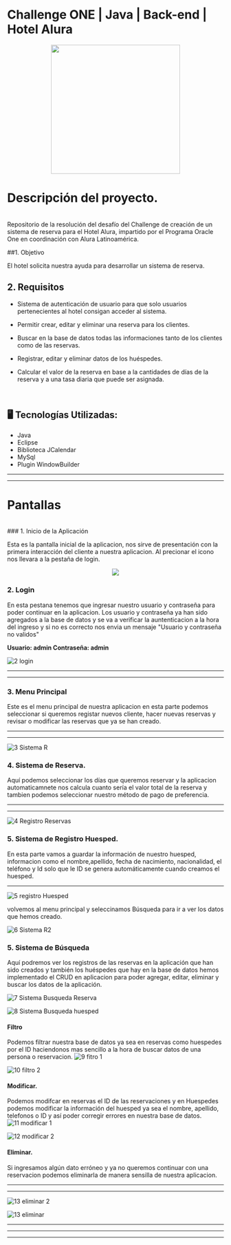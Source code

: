 # Challenge ONE | Java | Back-end | Hotel Alura

<p align="center" >
     <img width="300" heigth="300" src="https://user-images.githubusercontent.com/91544872/189419040-c093db78-c970-4960-8aca-ffcc11f7ffaf.png">
</p>

# Descripción del proyecto.
</br>
Repositorio de la resolución del desafío del Challenge de creación de un sistema de reserva para el Hotel Alura, impartido por el Programa Oracle One en coordinación con Alura Latinoamérica.


##1.  Objetivo

El hotel solicita nuestra ayuda para desarrollar un sistema de reserva.

## 2. Requisitos 

- Sistema de autenticación de usuario para que solo usuarios pertenecientes al hotel consigan acceder al sistema.

- Permitir crear, editar y eliminar una reserva para los clientes.

- Buscar en la base de datos todas las informaciones tanto de los clientes como de las reservas.

- Registrar, editar y eliminar datos de los huéspedes.

- Calcular el valor de la reserva en base a la cantidades de días de la reserva y a una tasa diaria que puede ser asignada.

</br>

## 🖥️ Tecnologías Utilizadas:

- Java
- Eclipse
- Biblioteca JCalendar
- MySql
- Plugin WindowBuilder </br>

---

---

# Pantallas
</br>
### 1.  Inicio de la Aplicación

Esta es la pantalla inicial de la aplicacion, nos sirve de presentación con la primera interacción del cliente a nuestra aplicacion. Al precionar el icono nos llevara a la pestaña  de login.

<p align="center" >
     <img src="https://github.com/Jose-Ch1/HotelAluraChallenge/assets/123495174/486e0c58-a7dd-4d77-b564-f972e4d900d7">
</p>


### 2. Login 

En esta pestana tenemos que ingresar nuestro usuario y contraseña para poder continuar en la aplicacion. Los usuario y contraseña ya han sido agregados a la base de datos y se va a verificar la auntenticacion a la hora del ingreso y si no es correcto nos envia un mensaje "Usuario y contraseña no validos" 

**Usuario: admin
Contraseña: admin**

![2  login](https://github.com/Jose-Ch1/HotelAluraChallenge/assets/123495174/eb57e332-bfdb-4c18-9817-dfda72f6c6a1)

------------


------------


### 3. Menu Principal

Este es el menu principal de nuestra aplicacion en esta parte podemos seleccionar si queremos registar nuevos cliente, hacer nuevas reservas y revisar o modificar las reservas que ya se han creado.
</br >

------------


------------


![3  Sistema R](https://github.com/Jose-Ch1/HotelAluraChallenge/assets/123495174/f7f0b4a6-7e12-471e-ae02-1a80e7e5d5a3)

### 4. Sistema de Reserva.

Aquí podemos seleccionar los días que queremos reservar y la aplicacion automaticamnete nos calcula cuanto sería el valor total de la reserva y tambien podemos seleccionar nuestro método de pago de preferencia.

------------


------------

![4  Registro Reservas](https://github.com/Jose-Ch1/HotelAluraChallenge/assets/123495174/62d025e7-9f34-4dec-b828-0ce30418f958)
### 5. Sistema de Registro Huesped.

En esta parte vamos a guardar la información de nuestro huesped, informacion como el nombre,apellido, fecha de nacimiento, nacionalidad, el teléfono y Id solo que le ID se genera automáticamente cuando creamos el huesped.


------------

![5  registro Huesped](https://github.com/Jose-Ch1/HotelAluraChallenge/assets/123495174/57ec8fe1-475f-4795-a35a-132c7ff30f9f)

volvemos al menu principal y seleccinamos Búsqueda para ir a ver los datos que hemos creado.

![6  Sistema R2](https://github.com/Jose-Ch1/HotelAluraChallenge/assets/123495174/7354eed8-4cd2-4df2-88b2-b7e28c5a7a17)
### 5. Sistema de Búsqueda 

Aquí podremos ver los registros de las reservas en la aplicación que han sido creados y también los huéspedes que hay en la base de datos hemos implementado el CRUD en aplicacion para poder agregar, editar, eliminar y buscar los datos de la aplicación. 

![7  Sistema Busqueda Reserva](https://github.com/Jose-Ch1/HotelAluraChallenge/assets/123495174/ca315e5a-467c-4052-9338-a0d5c86c8921)


![8  Sistema Busqueda huesped](https://github.com/Jose-Ch1/HotelAluraChallenge/assets/123495174/1a734778-0d88-4815-a675-ae2090700835)
#### Filtro

Podemos filtrar nuestra base de datos ya sea en reservas como huespedes por el ID haciendonos mas sencillo a la hora de buscar datos de una persona o reservacion.
![9  fitro 1](https://github.com/Jose-Ch1/HotelAluraChallenge/assets/123495174/5ab7ba5f-f412-4ee1-826e-5aa688d17e63)

![10  filtro 2](https://github.com/Jose-Ch1/HotelAluraChallenge/assets/123495174/10ff9c8e-5444-4cf8-878a-813a75e14bd5)
#### Modificar.

Podemos modifcar en reservas el ID de las reservaciones y en Huespedes podemos modificar la información del huesped ya sea el nombre, apellido, telefonos o ID y así poder corregir errores en nuestra base de datos.
![11  modificar 1](https://github.com/Jose-Ch1/HotelAluraChallenge/assets/123495174/78bab85d-4523-4f52-a866-e42965b25ef7)

![12  modificar 2](https://github.com/Jose-Ch1/HotelAluraChallenge/assets/123495174/68aa5ef4-65a8-43aa-ab8f-ba85f7ff2237)

#### Eliminar.

Si ingresamos algún dato erróneo y ya no queremos continuar con una reservacion podemos eliminarla de manera sensilla de nuestra aplicacion.

------------


------------


![13  eliminar 2](https://github.com/Jose-Ch1/HotelAluraChallenge/assets/123495174/e2370422-ac31-4084-8e87-8a3d7408cb07)

![13  eliminar](https://github.com/Jose-Ch1/HotelAluraChallenge/assets/123495174/0354af30-4a6f-4ef1-bb57-6af6915b13f3)

</by>



------------


------------


------------
